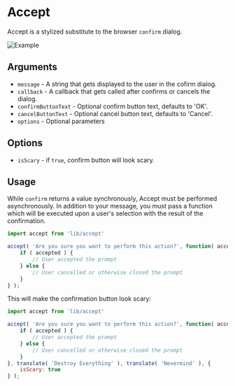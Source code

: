 # Accept

Accept is a stylized substitute to the browser `confirm` dialog.

![Example](https://cldup.com/FS-PWXvga0-1200x1200.png)

## Arguments

- `message` - A string that gets displayed to the user in the cofirm dialog.
- `callback` - A callback that gets called after confirms or cancels the dialog.
- `confirmButtonText` - Optional confirm button text, defaults to 'OK'.
- `cancelButtonText` - Optional cancel button text, defaults to 'Cancel'.
- `options` - Optional parameters

## Options

- `isScary` - if `true`, confirm button will look scary.

## Usage

While `confirm` returns a value synchronously, Accept must be performed asynchronously. In addition to your message, you must pass a function which will be executed upon a user's selection with the result of the confirmation.

```js
import accept from 'lib/accept'

accept( 'Are you sure you want to perform this action?', function( accepted ) {
	if ( accepted ) {
		// User accepted the prompt
	} else {
		// User cancelled or otherwise closed the prompt
	}
} );
```

This will make the confirmation button look scary:

```js
import accept from 'lib/accept'

accept( 'Are you sure you want to perform this action?', function( accepted ) {
	if ( accepted ) {
		// User accepted the prompt
	} else {
		// User cancelled or otherwise closed the prompt
	}
}, translate( 'Destroy Everything' ), translate( 'Nevermind' ), {
	isScary: true
} );
```
